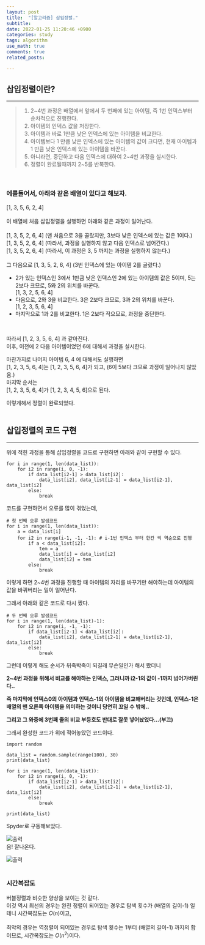 ```yaml
---
layout: post
title:  "[알고리즘] 삽입정렬."
subtitle:   
date: 2022-01-25 11:20:46 +0900
categories: study
tags: algorithm
use_math: true
comments: true
related_posts:

---
```


## 삽입정렬이란?<br/>
---
> 1. 2~4번 과정은 배열에서 앞에서 두 번째에 있는 아이템, 즉 1번 인덱스부터 순차적으로 진행한다.
> 2. 아이템의 인덱스 값을 저장한다.
> 3. 아이템과 바로 1만큼 낮은 인덱스에 있는 아이템을 비교한다.
> 4. 아이템보다 1 만큼 낮은 인덱스에 있는 아이템의 값이 크다면, 현재 아이템과 1 만큼 낮은 인덱스에 있는 아이템을 바꾼다.
> 5. 아니라면, 중단하고 다음 인덱스에 대하여 2~4번 과정을 실시한다.
> 6. 정렬이 완료될때까지 2~5를 반복한다.

<br/>

### 에를들어서, 아래와 같은 배열이 있다고 해보자.<br/>
[1, 3, 5, 6, 2, 4]<br/>
<br/>
이 배열에 처음 삽입정렬을 실행하면 아래와 같은 과정이 일어난다.<br/>
<br/>
[1, 3, 5, 2, 6, 4] (맨 처음으로 3을 골랐지만, 3보다 낮은 인덱스에 있는 값은 1이다.)<br/>
[1, 3, 5, 2, 6, 4] (따라서, 과정을 실행하지 않고 다음 인덱스로 넘어간다.)<br/>
[1, 3, 5, 2, 6, 4] (따라서, 이 과정은 3, 5 까지는 과정을 실행하지 않는다.)<br/>
<br/>
그 다음으로 [1, 3, 5, 2, 6, 4] (3번 인덱스에 있는 아이템 2를 골랐다.)<br/>

- 2가 있는 인덱스인 3에서 1만큼 낮은 인덱스인 2에 있는 아이템의 값은 5이며, 5는 2보다 크므로, 5와 2의 위치를 바꾼다.<br/>
[1, 3, 2, 5, 6, 4]
- 다음으로, 2와 3을 비교한다. 3은 2보다 크므로, 3과 2의 위치를 바꾼다.<br/>
[1, 2, 3, 5, 6, 4]
- 마지막으로 1과 2를 비교한다. 1은 2보다 작으므로, 과정을 중단한다.<br/>
<br/>

따라서 [1, 2, 3, 5, 6, 4] 과 같아진다.<br/>
이후, 이전에 2 다음 아이템이었던 6에 대해서 과정을 실시한다.<br/>

마찬가지로 나머지 아이템 6, 4 에 대해서도 실행하면<br/>
[1, 2, 3, 5, 6, 4]는 [1, 2, 3, 5, 6, 4]가 되고, (6이 5보다 크므로 과정이 일어나지 않았음.)<br/>
마지막 순서는<br/>
[1, 2, 3, 5, 6, 4]가 [1, 2, 3, 4, 5, 6]으로 된다.

이렇게해서 정렬이 완료되었다.<br/>
<br/>

## 삽입정렬의 코드 구현<br/>
---
위에 적힌 과정을 통해 삽입정렬을 코드로 구현하면 아래와 같이 구현할 수 있다.

```
for i in range(1, len(data_list)):
    for i2 in range(i, 0, -1):
        if data_list[i2-1] > data_list[i2]:
            data_list[i2], data_list[i2-1] = data_list[i2-1], data_list[i2]
        else:
            break
```

코드를 구현하면서 오류를 많이 겪었는데,<br/>
```
# 첫 번째 오류 발생코드
for i in range(1, len(data_list)):
    a = data_list[i]
    for i2 in range(i-1, -1, -1): # i-1번 인덱스 부터 한칸 씩 역순으로 진행
        if a < data_list[i2]:
            tem = a
            data_list[i] = data_list[i2]
            data_list[i2] = tem
        else:
            break
```
이렇게 하면 2~4번 과정을 진행할 때 아이템의 자리를 바꾸기만 해야하는데 아이템의 값을 바꿔버리는 일이 일어난다.<br/>

그래서 아래와 같은 코드로 다시 짰다.<br/>
```
# 두 번째 오류 발생코드
for i in range(1, len(data_list)-1):
    for i2 in range(i, -1, -1):
        if data_list[i2-1] < data_list[i2]:
            data_list[i2], data_list[i2-1] = data_list[i2-1], data_list[i2]
        else:
            break
```
그런데 이렇게 해도 순서가 뒤죽박죽이 되길래 무슨일인가 해서 봤더니<br/>

**2~4번 과정을 위해서 비교를 해야하는 인덱스, 그러니까 i2-1의 값이 -1까지 넘어가버린다..**<br/>

**즉 마지막에 인덱스0의 아이템과 인덱스-1의 아이템을 비교해버리는 것인데, 인덱스-1은 배열의 맨 오른쪽 아이템을 의미하는 것이니 당연히 꼬일 수 밖에..**

**그리고 그 와중에 3번째 줄의 비교 부등호도 반대로 잘못 넣어놨었다...(부끄)**

그래서 완성한 코드가 위에 적어놓았던 코드이다.

```
import random

data_list = random.sample(range(100), 30)
print(data_list)

for i in range(1, len(data_list)):
    for i2 in range(i, 0, -1):
        if data_list[i2-1] > data_list[i2]:
            data_list[i2], data_list[i2-1] = data_list[i2-1], data_list[i2]
        else:
            break

print(data_list)
```
Spyder로 구동해보았다.<br/>

![출력](https://github.com/wookikim95/wookikim95.github.io/blob/main/assets/img/study/algorithm/2022-01-25_insert_1.jpg?raw=true)
<br/>
음! 잘나온다.

![출력](https://github.com/wookikim95/wookikim95.github.io/blob/main/assets/img/study/algorithm/2022-01-25_insert_2.jpg?raw=true)
<br/>
<br/>
### 시간복잡도<br/>

버블정렬과 비슷한 양상을 보이는 것 같다.<br/>
이것 역시 최선의 경우는 완전 정렬이 되어있는 경우로 탐색 횟수가 (배열의 길이-1) 일테니
시간복잡도는 $O({n})$이고, <br/>
<br/>
최악의 경우는 역정렬이 되어있는 경우로 탐색 횟수는 1부터 (배열의 길이-1) 까지의 합이므로,
시간복잡도는 $O({n}^2)$이다.<br/>







